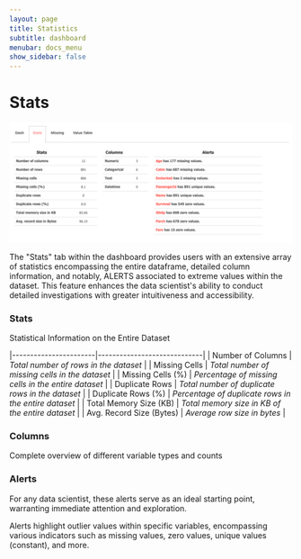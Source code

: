 ```yaml
---
layout: page
title: Statistics
subtitle: dashboard
menubar: docs_menu
show_sidebar: false
---
```




# Stats

![Pairwise sample](/img/dash_stats.png)

The "Stats" tab within the dashboard provides users with an extensive array of statistics encompassing the entire dataframe, detailed column information, and notably, ALERTS associated to extreme values within the dataset. This feature enhances the data scientist's ability to conduct detailed investigations with greater intuitiveness and accessibility.


### Stats

Statistical Information on the Entire Dataset

|-----------------------|-----------------------------|
| Number of Columns | _Total number of rows in the dataset_ |
| Missing Cells | _Total number of missing cells in the dataset_ |
| Missing Cells (%) | _Percentage of missing cells in the entire dataset_ |
| Duplicate Rows | _Total number of duplicate rows in the dataset_ |
| Duplicate Rows (%) | _Percentage of duplicate rows in the entire dataset_ |
| Total Memory Size (KB) | _Total memory size in KB of the entire dataset_ |
| Avg. Record Size (Bytes) | _Average row size in bytes_ |

### Columns

Complete overview of different variable types and counts


### Alerts

For any data scientist, these alerts serve as an ideal starting point, warranting immediate attention and exploration.

Alerts highlight outlier values within specific variables, encompassing various indicators such as missing values, zero values, unique values (constant), and more.
